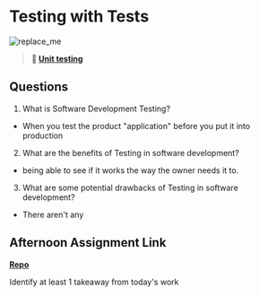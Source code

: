 # Testing with Tests

![replace_me](https://codeworks.blob.core.windows.net/public/assets/img/illustrations/placeholder.svg)

> **📖 [Unit testing](https://codeworksacademy.com/fs-student-guide/resources/wk8-9/03-Unit-Testing)**

## Questions

1. What is Software Development Testing?
  - When you test the product "application" before you put it into production 
2. What are the benefits of Testing in software development?
  - being able to see if it works the way the owner needs it to.
3. What are some potential drawbacks of Testing in software development?
  - There aren't any
## Afternoon Assignment Link

**[Repo](https://github.com/Jacobzeme8/StackedDecks)**

Identify at least 1 takeaway from today's work
